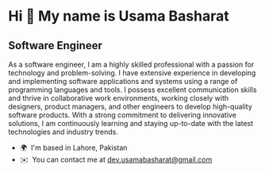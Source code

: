 Hi 👋 My name is Usama Basharat
===============================

Software Engineer
-----------------

As a software engineer, I am a highly skilled professional with a passion for technology and problem-solving. I have extensive experience in developing and implementing software applications and systems using a range of programming languages and tools. I possess excellent communication skills and thrive in collaborative work environments, working closely with designers, product managers, and other engineers to develop high-quality software products. With a strong commitment to delivering innovative solutions, I am continuously learning and staying up-to-date with the latest technologies and industry trends.

* 🌍  I'm based in Lahore, Pakistan
* ✉️  You can contact me at [dev.usamabasharat@gmail.com](mailto:dev.usamabasharat@gmail.com)
